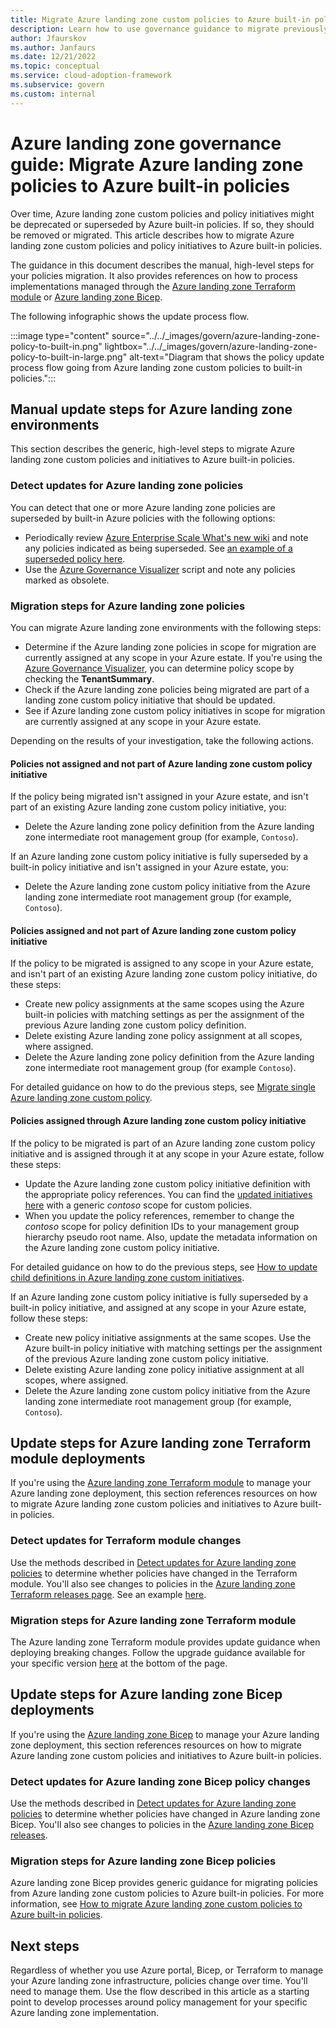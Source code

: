 ```yaml
---
title: Migrate Azure landing zone custom policies to Azure built-in policies
description: Learn how to use governance guidance to migrate previously deployed Azure landing zone policies to Azure built-in policies.
author: Jfaurskov
ms.author: Janfaurs
ms.date: 12/21/2022
ms.topic: conceptual
ms.service: cloud-adoption-framework
ms.subservice: govern
ms.custom: internal
---
```


# Azure landing zone governance guide: Migrate Azure landing zone policies to Azure built-in policies

Over time, Azure landing zone custom policies and policy initiatives might be deprecated or superseded by Azure built-in policies. If so, they should be removed or migrated. This article describes how to migrate Azure landing zone custom policies and policy initiatives to Azure built-in policies.

The guidance in this document describes the manual, high-level steps for your policies migration. It also provides references on how to process implementations managed through the [Azure landing zone Terraform module](#update-steps-for-azure-landing-zone-terraform-module-deployments) or [Azure landing zone Bicep](#update-steps-for-azure-landing-zone-bicep-deployments).

The following infographic shows the update process flow.

:::image type="content" source="../../_images/govern/azure-landing-zone-policy-to-built-in.png" lightbox="../../_images/govern/azure-landing-zone-policy-to-built-in-large.png" alt-text="Diagram that shows the policy update process flow going from Azure landing zone custom policies to built-in policies.":::

## Manual update steps for Azure landing zone environments

This section describes the generic, high-level steps to migrate Azure landing zone custom policies and initiatives to Azure built-in policies.

### Detect updates for Azure landing zone policies

You can detect that one or more Azure landing zone policies are superseded by built-in Azure policies with the following options:

- Periodically review [Azure Enterprise Scale What's new wiki](https://github.com/Azure/Enterprise-Scale/wiki/Whats-new) and note any policies indicated as being superseded. See [an example of a superseded policy here](https://github.com/Azure/Enterprise-Scale/wiki/Whats-new#policy-13).
- Use the [Azure Governance Visualizer](https://github.com/JulianHayward/Azure-MG-Sub-Governance-Reporting) script and note any policies marked as obsolete.

### Migration steps for Azure landing zone policies

You can migrate Azure landing zone environments with the following steps:

- Determine if the Azure landing zone policies in scope for migration are currently assigned at any scope in your Azure estate. If you're using the [Azure Governance Visualizer](https://github.com/JulianHayward/Azure-MG-Sub-Governance-Reporting), you can determine policy scope by checking the **TenantSummary**.
- Check if the Azure landing zone policies being migrated are part of a landing zone custom policy initiative that should be updated.
- See if Azure landing zone custom policy initiatives in scope for migration are currently assigned at any scope in your Azure estate.

Depending on the results of your investigation, take the following actions.

#### Policies not assigned and not part of Azure landing zone custom policy initiative

If the policy being migrated isn't assigned in your Azure estate, and isn't part of an existing Azure landing zone custom policy initiative, you:

- Delete the Azure landing zone policy definition from the Azure landing zone intermediate root management group (for example, `Contoso`).

If an Azure landing zone custom policy initiative is fully superseded by a built-in policy initiative and isn't assigned in your Azure estate, you:

- Delete the Azure landing zone custom policy initiative from the Azure landing zone intermediate root management group (for example, `Contoso`).

#### Policies assigned and not part of Azure landing zone custom policy initiative

If the policy to be migrated is assigned to any scope in your Azure estate, and isn't part of an existing Azure landing zone custom policy initiative, do these steps:

- Create new policy assignments at the same scopes using the Azure built-in policies with matching settings as per the assignment of the previous Azure landing zone custom policy definition.
- Delete existing Azure landing zone policy assignment at all scopes, where assigned.
- Delete the Azure landing zone policy definition from the Azure landing zone intermediate root management group (for example `Contoso`).

For detailed guidance on how to do the previous steps, see [Migrate single Azure landing zone custom policy](https://github.com/Azure/Enterprise-Scale/wiki/migrate-alz-policies-to-builtin#migrate-single-alz-custom-policy-to-built-in-policy).

#### Policies assigned through Azure landing zone custom policy initiative

If the policy to be migrated is part of an Azure landing zone custom policy initiative and is assigned through it at any scope in your Azure estate, follow these steps:

- Update the Azure landing zone custom policy initiative definition with the appropriate policy references. You can find the [updated initiatives here](https://github.com/Azure/Enterprise-Scale/tree/main/src/resources/Microsoft.Authorization/policySetDefinitions) with a generic *contoso* scope for custom policies.
- When you update the policy references, remember to change the *contoso* scope for policy definition IDs to your management group hierarchy pseudo root name. Also, update the metadata information on the Azure landing zone custom policy initiative.

For detailed guidance on how to do the previous steps, see [How to update child definitions in Azure landing zone custom initiatives](https://github.com/Azure/Enterprise-Scale/wiki/migrate-alz-policies-to-builtin#how-to-update-child-definitions-in-alz-custom-initiatives).

If an Azure landing zone custom policy initiative is fully superseded by a built-in policy initiative, and assigned at any scope in your Azure estate, follow these steps:

- Create new policy initiative assignments at the same scopes. Use the Azure built-in policy initiative with matching settings per the assignment of the previous Azure landing zone custom policy initiative.
- Delete existing Azure landing zone policy initiative assignment at all scopes, where assigned.
- Delete the Azure landing zone custom policy initiative from the Azure landing zone intermediate root management group (for example, `Contoso`).

## Update steps for Azure landing zone Terraform module deployments

If you're using the [Azure landing zone Terraform module](https://github.com/Azure/terraform-azurerm-caf-enterprise-scale) to manage your Azure landing zone deployment, this section references resources on how to migrate Azure landing zone custom policies and initiatives to Azure built-in policies.

### Detect updates for Terraform module changes

Use the methods described in [Detect updates for Azure landing zone policies](#detect-updates-for-azure-landing-zone-policies) to determine whether policies have changed in the Terraform module. You'll also see changes to policies in the [Azure landing zone Terraform releases page](https://github.com/Azure/terraform-azurerm-caf-enterprise-scale/releases). See an example [here](https://github.com/Azure/terraform-azurerm-caf-enterprise-scale/releases/tag/v2.3.0).

### Migration steps for Azure landing zone Terraform module

The Azure landing zone Terraform module provides update guidance when deploying breaking changes. Follow the upgrade guidance available for your specific version [here](https://aka.ms/alz/tf/upgrade) at the bottom of the page.

## Update steps for Azure landing zone Bicep deployments

If you're using the [Azure landing zone Bicep](https://github.com/Azure/alz-bicep) to manage your Azure landing zone deployment, this section references resources on how to migrate Azure landing zone custom policies and initiatives to Azure built-in policies.

### Detect updates for Azure landing zone Bicep policy changes

Use the methods described in [Detect updates for Azure landing zone policies](#detect-updates-for-azure-landing-zone-policies) to determine whether policies have changed in Azure landing zone Bicep. You'll also see changes to policies in the [Azure landing zone Bicep releases](https://github.com/Azure/ALZ-Bicep/releases).

### Migration steps for Azure landing zone Bicep policies

Azure landing zone Bicep provides generic guidance for migrating policies from Azure landing zone custom policies to Azure built-in policies. For more information, see [How to migrate Azure landing zone custom policies to Azure built-in policies](https://github.com/Azure/ALZ-Bicep/wiki/PolicyDeepDive#how-to-migrate-alz-custom-policies-to-azure-built-in-policies).

## Next steps

Regardless of whether you use Azure portal, Bicep, or Terraform to manage your Azure landing zone infrastructure, policies change over time. You'll need to manage them. Use the flow described in this article as a starting point to develop processes around policy management for your specific Azure landing zone implementation.
